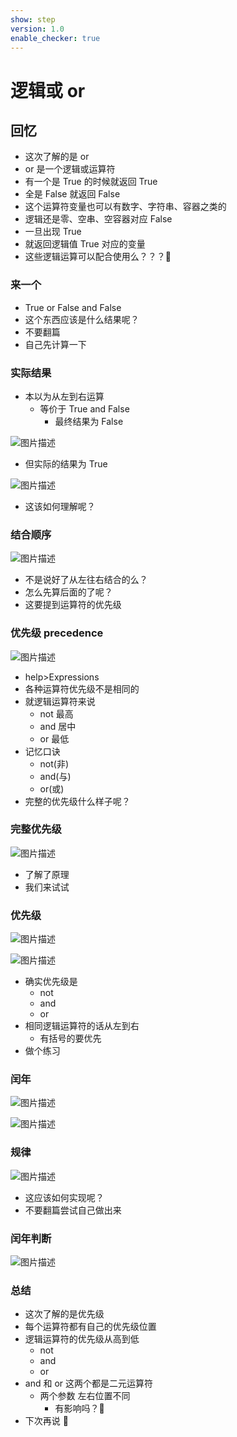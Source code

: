 ```yaml
---
show: step
version: 1.0
enable_checker: true
---
```


# 逻辑或 or

## 回忆

- 这次了解的是 or
- or 是一个逻辑或运算符
- 有一个是 True 的时候就返回 True
- 全是 False 就返回 False
- 这个运算符变量也可以有数字、字符串、容器之类的
- 逻辑还是零、空串、空容器对应 False
- 一旦出现 True
- 就返回逻辑值 True 对应的变量
- 这些逻辑运算可以配合使用么？？？🤔

### 来一个

- True or False and False
- 这个东西应该是什么结果呢？
- 不要翻篇
- 自己先计算一下

### 实际结果

- 本以为从左到右运算
	- 等价于 True and False
		- 最终结果为 False


![图片描述](https://doc.shiyanlou.com/courses/uid1190679-20220314-1647238250534)

- 但实际的结果为 True

![图片描述](https://doc.shiyanlou.com/courses/uid1190679-20210925-1632567804726)

- 这该如何理解呢？

### 结合顺序

![图片描述](https://doc.shiyanlou.com/courses/uid1190679-20210925-1632567812832)

- 不是说好了从左往右结合的么？
- 怎么先算后面的了呢？
- 这要提到运算符的优先级

### 优先级 precedence

![图片描述](https://doc.shiyanlou.com/courses/uid1190679-20210925-1632567887013)

- help>Expressions
- 各种运算符优先级不是相同的
- 就逻辑运算符来说
  - not 最高
  - and 居中
  - or 最低
- 记忆口诀
	- not(非) 
	- and(与) 
	- or(或) 
- 完整的优先级什么样子呢？

### 完整优先级

![图片描述](https://doc.shiyanlou.com/courses/uid1190679-20210925-1632569075584)

- 了解了原理
- 我们来试试

### 优先级

![图片描述](https://doc.shiyanlou.com/courses/uid1190679-20210925-1632568284055)

![图片描述](https://doc.shiyanlou.com/courses/uid1190679-20210925-1632568294428)

- 确实优先级是
  - not
  - and
  - or
- 相同逻辑运算符的话从左到右
	- 有括号的要优先
- 做个练习

### 闰年

![图片描述](https://doc.shiyanlou.com/courses/uid1190679-20210925-1632568505445)

![图片描述](https://doc.shiyanlou.com/courses/uid1190679-20210925-1632568548589)

### 规律

![图片描述](https://doc.shiyanlou.com/courses/uid1190679-20210925-1632568567185)

- 这应该如何实现呢？
- 不要翻篇尝试自己做出来

### 闰年判断

![图片描述](https://doc.shiyanlou.com/courses/uid1190679-20210925-1632568830456)

### 总结

- 这次了解的是优先级
- 每个运算符都有自己的优先级位置
- 逻辑运算符的优先级从高到低
  - not
  - and
  - or
- and 和 or 这两个都是二元运算符
	- 两个参数 左右位置不同
		- 有影响吗？🤔
- 下次再说 👋
